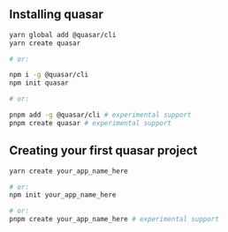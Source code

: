 ## Installing quasar

```sh
yarn global add @quasar/cli
yarn create quasar

# or:

npm i -g @quasar/cli
npm init quasar

# or:

pnpm add -g @quasar/cli # experimental support
pnpm create quasar # experimental support
```

## Creating your first quasar project

```sh
yarn create your_app_name_here

# or:
npm init your_app_name_here

# or:
pnpm create your_app_name_here # experimental support
```
